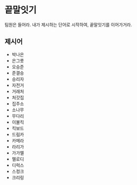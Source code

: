 # 끝말잇기

팀원은 들어라. 내가 제시하는 단어로 시작하여, 끝말잇기를 이어가거라.



## 제시어

- 박나은
- 은그릇
- 오승준
- 준결승
- 승리자
- 자전거
- 거래처
- 처갓집
- 집주소
- 소나무
- 무다리
- 이불킥
- 킥보드
- 드림카
- 카메라
- 라리가
- 가가멜
- 멜로디
- 디럭스
- 스컹크
- 크리링
